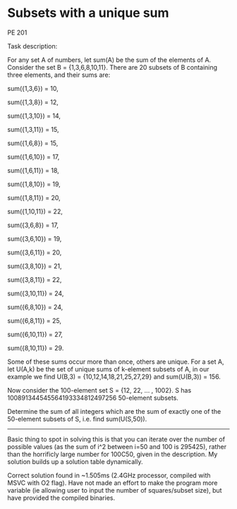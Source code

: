 # Subsets with a unique sum
PE 201


Task description:



For any set A of numbers, let sum(A) be the sum of the elements of A.
Consider the set B = {1,3,6,8,10,11}.
There are 20 subsets of B containing three elements, and their sums are:

sum({1,3,6}) = 10,

sum({1,3,8}) = 12,

sum({1,3,10}) = 14,

sum({1,3,11}) = 15,

sum({1,6,8}) = 15,

sum({1,6,10}) = 17,

sum({1,6,11}) = 18,

sum({1,8,10}) = 19,

sum({1,8,11}) = 20,

sum({1,10,11}) = 22,

sum({3,6,8}) = 17,

sum({3,6,10}) = 19,

sum({3,6,11}) = 20,

sum({3,8,10}) = 21,

sum({3,8,11}) = 22,

sum({3,10,11}) = 24,

sum({6,8,10}) = 24,

sum({6,8,11}) = 25,

sum({6,10,11}) = 27,

sum({8,10,11}) = 29.


Some of these sums occur more than once, others are unique.
For a set A, let U(A,k) be the set of unique sums of k-element subsets of A, in our example we find U(B,3) = {10,12,14,18,21,25,27,29} and sum(U(B,3)) = 156.

Now consider the 100-element set S = {12, 22, ... , 1002}.
S has 100891344545564193334812497256 50-element subsets.

Determine the sum of all integers which are the sum of exactly one of the 50-element subsets of S, i.e. find sum(U(S,50)).


***

Basic thing to spot in solving this is that you can iterate over the number of possible values (as the sum of i^2 between i=50 and 100 is 295425), rather than the horrificly large number for 100C50, given in the description. My solution builds up a solution table dynamically.

Correct solution found in ~1.505ms (2.4GHz processor, compiled with MSVC with O2 flag). Have not made an effort to make the program more variable (ie allowing user to input the number of squares/subset size), but have provided the compiled binaries.
